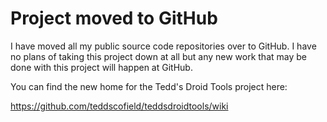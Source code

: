 # Project moved to GitHub #

I have moved all my public source code repositories over to GitHub.  I have no plans of taking this project down at all but any new work that may be done with this project will happen at GitHub.

You can find the new home for the Tedd's Droid Tools project here:

https://github.com/teddscofield/teddsdroidtools/wiki